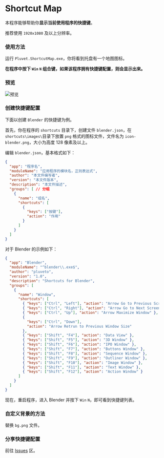 # Shortcut Map

本程序能够帮助你**显示当前使用程序的快捷键**。

推荐使用 `1920x1080` 及以上分辨率。

### 使用方法

运行 `Pluvet.ShortcutMap.exe`，你将看到托盘有一个地图图标。

**在程序中按下 `Win` `N` 组合键，如果该程序拥有快捷键配置，则会显示出来。**

### 预览

![预览](https://s1.ax1x.com/2020/07/03/NOTZSs.jpg)

### 创建快捷键配置

下面以创建 `Blender` 的快捷键为例。

首先，你在程序的 `shortcuts` 目录下，创建文件 `blender.json`，在 `shortcuts\images\`目录下放置 `png` 格式的图标文件，文件名为 `icon-blender.png`，大小为高度 128 像素及以上。

编辑 `blender.json`，基本格式如下：

```json
{
  "app": "程序名",
  "moduleName": "应用程序的模块名，正则表达式",
  "author": "本文件编写者",
  "version": "本文件版本",
  "description": "本文件描述",
  "groups": [ // 分组
    {
      "name": "组名",
      "shortcuts": [
        {
          "keys": ["按键"],
          "action": "作用"
        }
      ]
    }
  ]
}
```

对于 Blender 的示例如下：

```json
{
  "app": "Blender",
  "moduleName": "^blender\\.exe$",
  "author": "pluveto",
  "version": "1.0",
  "description": "Shortcuts for Blender",
  "groups": [
    {
      "name": "Window",
      "shortcuts": [
        { "keys": ["Ctrl", "Left"], "action": "Arrow Go to Previous Screen" },
        { "keys": ["Ctrl", "Right"], "action": "Arrow Go to Next Screen" },
        { "keys": ["Ctrl", "Up"], "action": "Arrow Maximize Window" },
        {
          "keys": ["Ctrl", "Down"],
          "action": "Arrow Retrun to Previous Window Size"
        },
        { "keys": ["Shift", "F4"], "action": "Data View" },
        { "keys": ["Shift", "F5"], "action": "3D Window" },
        { "keys": ["Shift", "F6"], "action": "IPO Window" },
        { "keys": ["Shift", "F7"], "action": "Buttons Window" },
        { "keys": ["Shift", "F8"], "action": "Sequence Window" },
        { "keys": ["Shift", "F9"], "action": "Outliner Window" },
        { "keys": ["Shift", "F10"], "action": "Image Window" },
        { "keys": ["Shift", "F11"], "action": "Text Window" },
        { "keys": ["Shift", "F12"], "action": "Action Window" }
      ]
    }
  ]
}

```

现在，重启程序，进入 Blender 并按下 `Win` `N`，即可看到快捷键列表。

### 自定义背景的方法

替换 `bg.png` 文件。

### 分享快捷键配置

前往 [Issues](https://github.com/pluveto/ShortcutMap/issues?q=label%3AShare+) 区。

